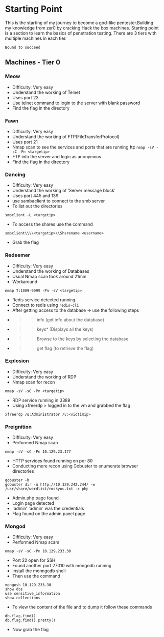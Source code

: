 # Starting Point
This is the starting of my journey to become a god-like pentester.Building my knowledge from zer0 by cracking Hack the box machines. Starting point is a section to learn the basics of penetration testing. There are 3 tiers with multiple machines in each tier.
```
Bound to succeed
```
## Machines - Tier 0
### Meow
- Difficulty: Very easy     
- Understand the working of Telnet
- Uses port 23
- Use telnet command to login to the server with blank password
- Find the flag in the directory
### Fawn
- Difficulty: Very easy 
- Understand the working of FTP(FileTransferProtocol)
- Uses port 21
- Nmap scan to see the services and ports that are running ftp
``
nmap -sV -sC -Pn <targetip>
``
- FTP into the server and login as anonymous
- Find the flag in the directory

### Dancing
- Difficulty: Very easy 
- Understand the working of 'Server message block'
- Uses port 445 and 139
- use sambaclient to connect to the smb server
- To list out the directories 
```
smbclient -L <targetip> 
```
- To access the shares use the command 
```
smbclient\\\\<targetip>\\Sharename <username>
```

- Grab the flag
### Redeemer
- Difficulty: Very easy 
- Understand the working of Databases
- Usual Nmap scan took around 21min 
- Workaround 
```
nmap T:1009-9999 -Pn -sV <targetip>
```
- Redis service detected running
- Connect to redis using ``redis-cli``
- After getting access to the database -> use the following steps
- >>info  (get info about the database)
- >>keys* (Displays all the keys)
- >>Browse to the keys by selecting the database
- >>get flag (to retrieve the flag)

### Explosion
- Difficulty: Very easy
- Understand the working of RDP
- Nmap scan for recon 
```
nmap -sV -sC -Pn <targetip>
```

- RDP service running in 3389
- Using xfreerdp > logged in to the vm and grabbed the flag 
```
xfreerdp /u:Administrator /v:<victimip>
```

### Preignition
- Difficulty: Very easy 
- Performed Nmap scan
```
nmap -sV -sC -Pn 10.129.23.177
```
- HTTP services found running on por 80
- Conducting more recon using Gobuster to enumerate browser directories 
```
gobuster -h
gobuster dir -u http://10.129.242.244/ -w /usr/share/wordlist/rockyou.txt -x php
```
- Admin.php page found 
- Login page detected 
- 'admin' 'admin' was the credentials
- Flag found on the admin panel page

### Mongod
- Difficulty: Very easy 
- Performed Nmap scam
```
nmap -sV -sC -Pn 10.129.233.30
```
- Port 22 open for SSH
- Found another port 27010 with mongodb running 
- Install the monngodb shell
- Then use the command 
```
mongosh 10.129.233.30
show dbs 
use sensitive_information
show collections
```
- To view the content of the file and to dump it follow these commands
```
db.flag.find()
db.flag.find().pretty()
```
- Now grab the flag 

